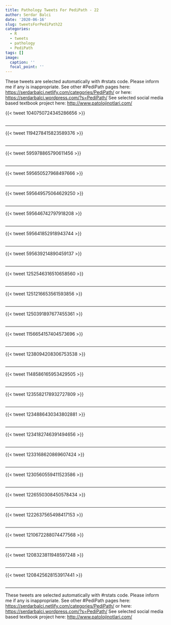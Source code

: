 ```yaml
---
title: Pathology Tweets For PediPath - 22
author: Serdar Balci
date: '2020-06-16'
slug: tweetsForPediPath22
categories:
  - R
  - tweets
  - pathology
  - PediPath
tags: []
image:
  caption: ''
  focal_point: ''
---
```



These tweets are selected automatically with #rstats code. Please inform me if any is inappropriate.
See other #PediPath pages here: https://serdarbalci.netlify.com/categories/PediPath/  or here: https://serdarbalci.wordpress.com/?s=PediPath/ 
See selected social media based textbook project here: http://www.patolojinotlari.com/

{{< tweet 1040750724345286656 >}}
<br>
<br>
<hr>
{{< tweet 1194278415823589376 >}}
<br>
<br>
<hr>
{{< tweet 595978865790611456 >}}
<br>
<br>
<hr>
{{< tweet 595650527968497666 >}}
<br>
<br>
<hr>
{{< tweet 595649575064629250 >}}
<br>
<br>
<hr>
{{< tweet 595646742797918208 >}}
<br>
<br>
<hr>
{{< tweet 595641852918943744 >}}
<br>
<br>
<hr>
{{< tweet 595639214890459137 >}}
<br>
<br>
<hr>
{{< tweet 1252546316510658560 >}}
<br>
<br>
<hr>
{{< tweet 1251216653561593856 >}}
<br>
<br>
<hr>
{{< tweet 1250391897677455361 >}}
<br>
<br>
<hr>
{{< tweet 1156654157404573696 >}}
<br>
<br>
<hr>
{{< tweet 1238094208306753538 >}}
<br>
<br>
<hr>
{{< tweet 1148586165953429505 >}}
<br>
<br>
<hr>
{{< tweet 1235582178932727809 >}}
<br>
<br>
<hr>
{{< tweet 1234886430343802881 >}}
<br>
<br>
<hr>
{{< tweet 1234182746391494656 >}}
<br>
<br>
<hr>
{{< tweet 1233168620869607424 >}}
<br>
<br>
<hr>
{{< tweet 1230560559411523586 >}}
<br>
<br>
<hr>
{{< tweet 1226550308450578434 >}}
<br>
<br>
<hr>
{{< tweet 1222637565498417153 >}}
<br>
<br>
<hr>
{{< tweet 1210672288074477568 >}}
<br>
<br>
<hr>
{{< tweet 1208323811948597248 >}}
<br>
<br>
<hr>
{{< tweet 1208425628153917441 >}}
<br>
<br>
<hr>


These tweets are selected automatically with #rstats code. Please inform me if any is inappropriate.
See other #PediPath pages here: https://serdarbalci.netlify.com/categories/PediPath/  or here: https://serdarbalci.wordpress.com/?s=PediPath/ 
See selected social media based textbook project here: http://www.patolojinotlari.com/
